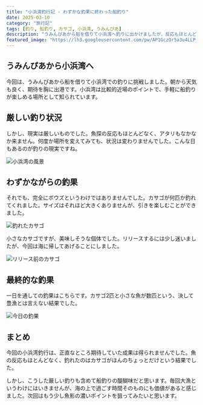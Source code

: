 ```yaml
---
title: "小浜湾釣行記 - わずかな釣果に終わった船釣り"
date: 2025-03-10
category: "旅行記"
tags: [釣り, 船釣り, カサゴ, 小浜湾, うみんぴあ]
description: "うみんぴあから船を借りて小浜湾へ釣りに出かけましたが、反応もほとんどなく、釣れたのはカサゴがほんのちょっとだけでした。"
featured_image: "https://lh3.googleusercontent.com/pw/AP1GczOr5a3u4LLP_kbECMcV6LQmFWqP8wpZhzXCmC5mBpHzFdpEn9hT8tZ8DPnlKez8eWX0Q3Vgi0fwoyjyNIjdWI4jZsxwsN0gZ0J1i7PIJcDgXrnUMJ97AVbXYMUnmU8BUZp6fUgkqaD4m7sSg3HoNM1SgA=s1000-no-gm?authuser=0"
---
```


<!-- 元のGoogle Photosリンク: https://photos.app.goo.gl/DCjT5aTHScHtyyjM8 -->

## うみんぴあから小浜湾へ

今回は、うみんぴあから船を借りて小浜湾での釣りに挑戦しました。朝から天気も良く、期待を胸に出港です。小浜湾は比較的近場のポイントで、手軽に船釣りが楽しめる場所として知られています。

## 厳しい釣り状況

しかし、現実は厳しいものでした。魚探の反応もほとんどなく、アタリもなかなか来ません。何度か場所を変えてみても、状況は変わりませんでした。こんな日もあるのが釣りの現実ですね。

![小浜湾の風景](https://lh3.googleusercontent.com/pw/AP1GczPiHjp8IO8mtS8obWyL7ewr5vDpo1GqkKi9Jj5frXzHb-CL9hfQEKWwAcJjXibzJi3xeZWLLGrDqnXbGRXWtP2uiYKmXIThJRM3wVVQhDMRyqPIfc5R1AmlbwCskEprKoSh-GbNL0ZiEyqb8_CSGxZqlw=s1000-no-gm?authuser=0)

## わずかながらの釣果

それでも、完全にボウズというわけではありませんでした。カサゴが何匹か釣れてくれました。サイズはそれほど大きくありませんが、引きを楽しむことができました。

![釣れたカサゴ](https://lh3.googleusercontent.com/pw/AP1GczP1Da0PdD80DVv4eZvejmiViDrOl17vxVo685SrOO3dHiOcvnrjkTRa3y9yKxmdhV3Ec9Wb5rb0lF79qBt6PTntfHZrRAmsE2WP50hd_UHgV3B02MB4x6Qko5aEs1-_dLk7aQD__xs6REU0czyOB8128g=s1000-no-gm?authuser=0)

小さなカサゴですが、美味しそうな個体でした。リリースするには少し迷いましたが、今回は海に帰してあげることにしました。

![リリース前のカサゴ](https://lh3.googleusercontent.com/pw/AP1GczN4crx4HvSngL7XIs-zPhi6ZkvImTB56nz4yk0JU6aR248L2fJoIeg1MGDw5xpOnVVyhOXPDapF1veUyZpij-IlLqBRsPb_lO7ZLL0ElIq_-pRUvV4Yqc0GChfEse28eS2XI590D6jOSZM9TRe8fO5hJg=s1000-no-gm?authuser=0)

## 最終的な釣果

一日を通しての釣果はこちらです。カサゴ2匹と小さな魚が数匹という、決して豊漁とは言えない結果でした。

![今日の釣果](https://lh3.googleusercontent.com/pw/AP1GczOr5a3u4LLP_kbECMcV6LQmFWqP8wpZhzXCmC5mBpHzFdpEn9hT8tZ8DPnlKez8eWX0Q3Vgi0fwoyjyNIjdWI4jZsxwsN0gZ0J1i7PIJcDgXrnUMJ97AVbXYMUnmU8BUZp6fUgkqaD4m7sSg3HoNM1SgA=s1000-no-gm?authuser=0)

## まとめ

今回の小浜湾釣行は、正直なところ期待していた成果は得られませんでした。魚の反応もほとんどなく、釣れたのはカサゴがほんのちょっとだけという結果でした。

しかし、こうした厳しい釣りも含めて船釣りの醍醐味だと思います。毎回大漁というわけにはいきませんが、海の上で過ごす時間そのものにも価値があると感じました。次回はもう少し魚影の濃いポイントを狙ってみたいと思います。